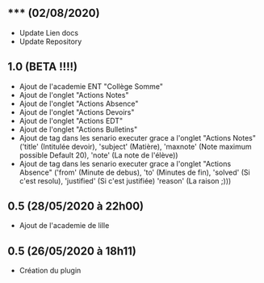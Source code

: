 ## *** (02/08/2020)
- Update Lien docs
- Update Repository

## 1.0 (BETA !!!!)
- Ajout de l'academie ENT "Collège Somme"
- Ajout de l'onglet "Actions Notes"
- Ajout de l'onglet "Actions Absence"
- Ajout de l'onglet "Actions Devoirs"
- Ajout de l'onglet "Actions EDT"
- Ajout de l'onglet "Actions Bulletins"
- Ajout de tag dans les senario executer grace a l'onglet "Actions Notes" ('title' (Intitulée devoir), 'subject' (Matière), 'maxnote' (Note maximum possible Default 20), 'note' (La note de l'élève))
- Ajout de tag dans les senario executer grace a l'onglet "Actions Absence" ('from' (Minute de debus), 'to' (Minutes de fin), 'solved' (Si c'est resolu), 'justified' (Si c'est justifiée) 'reason' (La raison ;)))

## 0.5 (28/05/2020 à 22h00)
- Ajout de l'academie de lille

## 0.5 (26/05/2020 à 18h11)
- Création du plugin 
